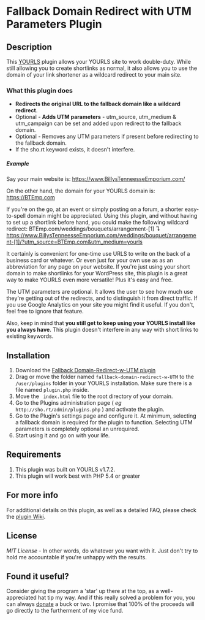 # Fallback Domain Redirect with UTM Parameters Plugin
Description
-----------
This [YOURLS](https://github.com/YOURLS/YOURLS#readme) plugin allows your YOURLS site to work double-duty. While still allowing you to create shortlinks as normal, it also allows you to use the domain of your link shortener as a wildcard redirect to your main site.

###  What this plugin does
- **Redirects the original URL to the fallback domain like a wildcard redirect**.
- Optional - **Adds UTM parameters** - utm_source, utm_medium & utm_campaign can be set and added upon redirect to the fallback domain.
- Optional - Removes any UTM parameters if present before redirecting to the fallback domain.
- If the sho.rt keyword exists, it doesn't interfere.

##### Example

Say your main website is: https://www.BillysTenneesseEmporium.com/

On the other hand, the domain for your YOURLS domain is: https://BTEmp.com

If you're on the go, at an event or simply posting on a forum, a shorter easy-to-spell domain might be appreciated. Using this plugin, and without having to set up a shortlink before hand, you could make the following wildcard redirect:
BTEmp.com/weddings/bouquets/arrangement-[1] ↴
https://www.BillysTenneesseEmporium.com/weddings/bouquet/arrangement-[1]/?utm_source=BTEmp.com&utm_medium=yourls

It certainly is convenient for one-time use URLS to write on the back of a business card or whatever. Or even just for your own use as as an abbreviation for any page on your website. If you're just using your short domain to make shortlinks for your WordPress site, this plugin is a great way to make YOURLS even more versatile! Plus it's easy and free.

The UTM parameters are optional. It allows the user to see how much use they're getting out of the redirects, and to distinguish it from direct traffic. If you use Google Analytics on your site you might find it useful. If you don't, feel free to ignore that feature.

Also, keep in mind that **you still get to keep using your YOURLS install like you always have**. This plugin doesn't interfere in any way with short links to existing keywords.

Installation
------------
1. Download the [Fallback Domain-Redirect-w-UTM  plugin](../archive/master.zip "Fallback Domain-Redirect-w-UTM  plugin")
1. Drag or move the folder named `fallback-domain-redirect-w-UTM` to the `/user/plugins` folder in your YOURLS installation. Make sure there is a file named `plugin.php` inside.
1. Move the ` index.html` file to the root directory of your domain. 
1. Go to the Plugins administration page ( *eg* `http://sho.rt/admin/plugins.php` ) and activate the plugin.
1.  Go to the Plugin's settings page and configure it. At minimum, selecting a fallback domain is required for the plugin to function. Selecting UTM parameters is completely optional an unrequired.
1. Start using it and go on with your life.

Requirements
------------
1. This plugin was built on YOURLS v1.7.2.
2. This plugin will work best with PHP 5.4 or greater

For more info
------------
For additional details on this plugin, as well as a detailed FAQ, please check the [plugin Wiki](../wiki "plugin Wiki").

License
-------
*MIT License* - In other words, do whatever you want with it. Just don't try to hold me accountable if you're unhappy with the results.

Found it useful?
------------
Consider giving the program a 'star' up there at the top, as a well-appreciated hat tip my way. And if this really solved a problem for you, you can always [donate](https://millennialdiyer.com/donate/ "donate") a buck or two. I promise that 100% of the proceeds will go directly to the furtherment of my vice fund.
